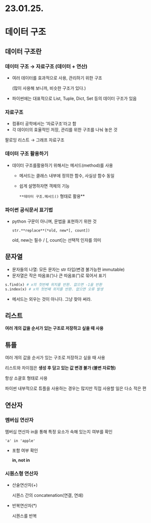 # 23.01.25.

# 데이터 구조

## 데이터 구조란

### 데이터 구조 → 자료구조 (데이터 + 연산)

- 여러 데이터를 효과적으로 사용, 관리하기 위한 구조
    
    (많이 사용해 보니까, 비슷한 구조가 있다.)
    
- 파이썬에는 대표적으로 List, Tuple, Dict, Set 등의 데이터 구조가 있음

### 자료구조

- 컴퓨터 공학에서는 ‘자료구조’라고 함
- 각 데이터의 효율적인 저장, 관리를 위한 구조를 나눠 놓은 것

팔로잉 리스트 → 그래프 자료구조

### 데이터 구조 활용하기

- 데이터 구조를활용하기 위해서는 메서드(method)를 사용
    - 메서드는 클래스 내부에 정의한 함수, 사실상 함수 동일
    - 쉽게 설명하자면 객체의 기능
        
        `**데이터 구조.메서드()` 형태로 활용**
        

### 파이썬 공식문서 표기법

- python 구문이 아니며, 문법을 표현하기 위한 것
    
    `str.**replace**(*old, new*[, count])`
    
    old, new는 필수 / [, count]는 선택적 인자를 의미
    

## 문자열

- 문자들의 나열: 모든 문자는 str 타입(변경 불가능한 immutable)
- 문자열은 작은 따옴표(’)나 큰 따옴표(”)로 묶어서 표기

```python
s.find(x) # x의 첫번째 위치를 반환. 없으면 -1을 반환
s.index(x) # x의 첫번째 위치를 반환. 없으면 오류 발생
```

- 메서드는 외우는 것이 아니다. 그냥 찾아 써라.

## 리스트

**여러 개의 값을 순서가 있는 구조로 저장하고 싶을 때 사용**

## 튜플

여러 개의 값을 순서가 있는 구조로 저장하고 싶을 때 사용

리스트와 차이점은 **생성 후 담고 있는 값 변경 불가 (불변 자료형)**

항상 소괄호 형태로 사용

파이썬 내부적으로 튜플을 사용하는 경우는 많지만 직접 사용할 일은 다소 적은 편

## 연산자

### 멤버십 연산자

멤버십 연산자 in을 통해 특정 요소가 속해 있는지 여부를 확인

`'a' in 'apple'`  

- 포함 여부 확인
    
    **in, not in**
    

### 시퀀스형 연산자

- 산술연산자(+)
    
    시퀀스 간의 concatenation(연결, 연쇄)
    
- 반복연산자(*)
    
    시퀀스를 반복